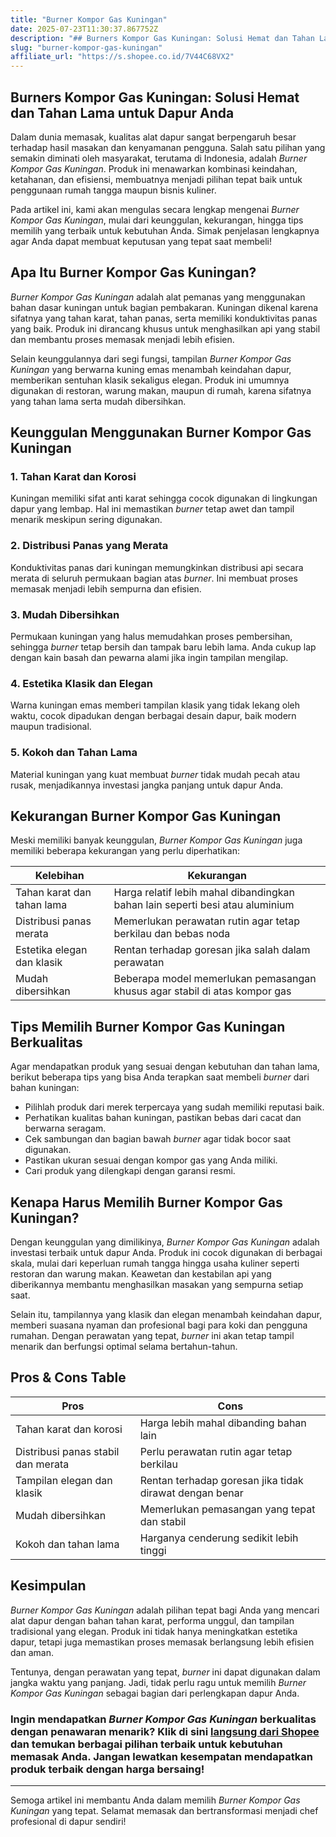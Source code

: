 ```yaml
---
title: "Burner Kompor Gas Kuningan"
date: 2025-07-23T11:30:37.867752Z
description: "## Burners Kompor Gas Kuningan: Solusi Hemat dan Tahan Lama untuk Dapur Anda..."
slug: "burner-kompor-gas-kuningan"
affiliate_url: "https://s.shopee.co.id/7V44C68VX2"
---
```

## Burners Kompor Gas Kuningan: Solusi Hemat dan Tahan Lama untuk Dapur Anda

Dalam dunia memasak, kualitas alat dapur sangat berpengaruh besar terhadap hasil masakan dan kenyamanan pengguna. Salah satu pilihan yang semakin diminati oleh masyarakat, terutama di Indonesia, adalah *Burner Kompor Gas Kuningan*. Produk ini menawarkan kombinasi keindahan, ketahanan, dan efisiensi, membuatnya menjadi pilihan tepat baik untuk penggunaan rumah tangga maupun bisnis kuliner.

Pada artikel ini, kami akan mengulas secara lengkap mengenai *Burner Kompor Gas Kuningan*, mulai dari keunggulan, kekurangan, hingga tips memilih yang terbaik untuk kebutuhan Anda. Simak penjelasan lengkapnya agar Anda dapat membuat keputusan yang tepat saat membeli!

## Apa Itu Burner Kompor Gas Kuningan?

*Burner Kompor Gas Kuningan* adalah alat pemanas yang menggunakan bahan dasar kuningan untuk bagian pembakaran. Kuningan dikenal karena sifatnya yang tahan karat, tahan panas, serta memiliki konduktivitas panas yang baik. Produk ini dirancang khusus untuk menghasilkan api yang stabil dan membantu proses memasak menjadi lebih efisien.

Selain keunggulannya dari segi fungsi, tampilan *Burner Kompor Gas Kuningan* yang berwarna kuning emas menambah keindahan dapur, memberikan sentuhan klasik sekaligus elegan. Produk ini umumnya digunakan di restoran, warung makan, maupun di rumah, karena sifatnya yang tahan lama serta mudah dibersihkan.

## Keunggulan Menggunakan Burner Kompor Gas Kuningan

### 1. Tahan Karat dan Korosi  
Kuningan memiliki sifat anti karat sehingga cocok digunakan di lingkungan dapur yang lembap. Hal ini memastikan *burner* tetap awet dan tampil menarik meskipun sering digunakan.

### 2. Distribusi Panas yang Merata  
Konduktivitas panas dari kuningan memungkinkan distribusi api secara merata di seluruh permukaan bagian atas *burner*. Ini membuat proses memasak menjadi lebih sempurna dan efisien.

### 3. Mudah Dibersihkan  
Permukaan kuningan yang halus memudahkan proses pembersihan, sehingga *burner* tetap bersih dan tampak baru lebih lama. Anda cukup lap dengan kain basah dan pewarna alami jika ingin tampilan mengilap.

### 4. Estetika Klasik dan Elegan  
Warna kuningan emas memberi tampilan klasik yang tidak lekang oleh waktu, cocok dipadukan dengan berbagai desain dapur, baik modern maupun tradisional.

### 5. Kokoh dan Tahan Lama  
Material kuningan yang kuat membuat *burner* tidak mudah pecah atau rusak, menjadikannya investasi jangka panjang untuk dapur Anda.

## Kekurangan Burner Kompor Gas Kuningan

Meski memiliki banyak keunggulan, *Burner Kompor Gas Kuningan* juga memiliki beberapa kekurangan yang perlu diperhatikan:

| Kelebihan | Kekurangan |
|------------|-------------|
| Tahan karat dan tahan lama | Harga relatif lebih mahal dibandingkan bahan lain seperti besi atau aluminium |
| Distribusi panas merata | Memerlukan perawatan rutin agar tetap berkilau dan bebas noda |
| Estetika elegan dan klasik | Rentan terhadap goresan jika salah dalam perawatan |
| Mudah dibersihkan | Beberapa model memerlukan pemasangan khusus agar stabil di atas kompor gas |

## Tips Memilih Burner Kompor Gas Kuningan Berkualitas

Agar mendapatkan produk yang sesuai dengan kebutuhan dan tahan lama, berikut beberapa tips yang bisa Anda terapkan saat membeli *burner* dari bahan kuningan:

- Pilihlah produk dari merek terpercaya yang sudah memiliki reputasi baik.
- Perhatikan kualitas bahan kuningan, pastikan bebas dari cacat dan berwarna seragam.
- Cek sambungan dan bagian bawah *burner* agar tidak bocor saat digunakan.
- Pastikan ukuran sesuai dengan kompor gas yang Anda miliki.
- Cari produk yang dilengkapi dengan garansi resmi.

## Kenapa Harus Memilih Burner Kompor Gas Kuningan?

Dengan keunggulan yang dimilikinya, *Burner Kompor Gas Kuningan* adalah investasi terbaik untuk dapur Anda. Produk ini cocok digunakan di berbagai skala, mulai dari keperluan rumah tangga hingga usaha kuliner seperti restoran dan warung makan. Keawetan dan kestabilan api yang diberikannya membantu menghasilkan masakan yang sempurna setiap saat.

Selain itu, tampilannya yang klasik dan elegan menambah keindahan dapur, memberi suasana nyaman dan profesional bagi para koki dan pengguna rumahan. Dengan perawatan yang tepat, *burner* ini akan tetap tampil menarik dan berfungsi optimal selama bertahun-tahun.

## Pros & Cons Table

| Pros | Cons |
|-------|-------|
| Tahan karat dan korosi | Harga lebih mahal dibanding bahan lain |
| Distribusi panas stabil dan merata | Perlu perawatan rutin agar tetap berkilau |
| Tampilan elegan dan klasik | Rentan terhadap goresan jika tidak dirawat dengan benar |
| Mudah dibersihkan | Memerlukan pemasangan yang tepat dan stabil |
| Kokoh dan tahan lama | Harganya cenderung sedikit lebih tinggi |

## Kesimpulan

*Burner Kompor Gas Kuningan* adalah pilihan tepat bagi Anda yang mencari alat dapur dengan bahan tahan karat, performa unggul, dan tampilan tradisional yang elegan. Produk ini tidak hanya meningkatkan estetika dapur, tetapi juga memastikan proses memasak berlangsung lebih efisien dan aman.

Tentunya, dengan perawatan yang tepat, *burner* ini dapat digunakan dalam jangka waktu yang panjang. Jadi, tidak perlu ragu untuk memilih *Burner Kompor Gas Kuningan* sebagai bagian dari perlengkapan dapur Anda.

### Ingin mendapatkan *Burner Kompor Gas Kuningan* berkualitas dengan penawaran menarik? Klik di sini [langsung dari Shopee](https://s.shopee.co.id/7V44C68VX2) dan temukan berbagai pilihan terbaik untuk kebutuhan memasak Anda. Jangan lewatkan kesempatan mendapatkan produk terbaik dengan harga bersaing!

---

Semoga artikel ini membantu Anda dalam memilih *Burner Kompor Gas Kuningan* yang tepat. Selamat memasak dan bertransformasi menjadi chef profesional di dapur sendiri!